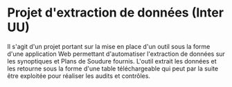 # Projet d'extraction de données (Inter UU)

Il s'agit d'un projet portant sur la mise en place d'un outil sous la forme d'une application Web permettant d'automatiser l'extraction de données sur les synoptiques et Plans de Soudure fournis. L'outil extrait les données et les retourne sous la forme d'une table téléchargeable qui peut par la suite être exploitée pour réaliser les audits et contrôles.
